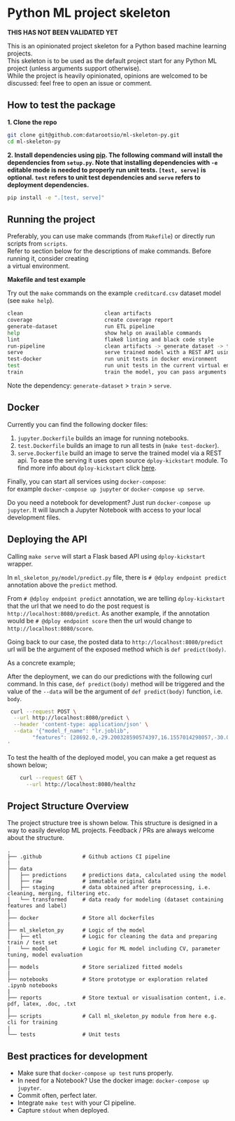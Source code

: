 # Python ML project skeleton

**THIS HAS NOT BEEN VALIDATED YET**

This is an opinionated project skeleton for a Python based machine learning projects.  
This skeleton is to be used as the default project start for any Python ML project (unless arguments support otherwise).  
While the project is heavily opinionated, opinions are welcomed to be discussed: feel free to open an issue or comment.

## How to test the package

**1. Clone the repo**

```bash
git clone git@github.com:datarootsio/ml-skeleton-py.git
cd ml-skeleton-py
```

**2. Install dependencies using [pip](https://pip.pypa.io/en/stable/installing/). The following command
will install the dependencies from `setup.py`. Note that installing dependencies with `-e` 
editable mode is needed to properly run unit tests. `[test, serve]` is optional. `test` refers to
unit test dependencies and `serve` refers to deployment dependencies.**

```bash
pip install -e ".[test, serve]"
```

## Running the project

Preferably, you can use make commands (from `Makefile`) or directly run scripts from `scripts`.  
Refer to section below for the descriptions of make commands. Before running it, consider creating  
a virtual environment.  

**Makefile and test example**

Try out the `make` commands on the example `creditcard.csv` dataset model (see `make help`).

```sh
clean                          clean artifacts
coverage                       create coverage report
generate-dataset               run ETL pipeline
help                           show help on available commands
lint                           flake8 linting and black code style
run-pipeline                   clean artifacts -> generate dataset -> train -> serve
serve                          serve trained model with a REST API using dploy-kickstart
test-docker                    run unit tests in docker environment
test                           run unit tests in the current virtual environment
train                          train the model, you can pass arguments as follows: make ARGS="--foo 10 --bar 20" train
```

Note the dependency: `generate-dataset` > `train` > `serve`.

## Docker

Currently you can find the following docker files:  
1. `jupyter.Dockerfile` builds an image for running notebooks.  
2. `test.Dockerfile` builds an image to run all tests in (`make test-docker`).
3. `serve.Dockerfile` build an image to serve the trained model via a REST api.
To ease the serving it uses open source `dploy-kickstart` module. To find more info
about `dploy-kickstart` click [here](https://github.com/dploy-ai/dploy-kickstart/).

Finally, you can start all services using `docker-compose`:  
for example `docker-compose up jupyter` or `docker-compose up serve`.  

Do you need a notebook for development? Just run `docker-compose up jupyter`. It will launch a Jupyter Notebook 
with access to your local development files.

## Deploying the API

Calling `make serve` will start a Flask based API using `dploy-kickstart`
wrapper. 

In `ml_skeleton_py/model/predict.py` file, there is `# @dploy endpoint predict`
annotation above the `predict` method. 

From `# @dploy endpoint predict` annotation, we are telling `dploy-kickstart` 
that the url that we need to do the post request is `http://localhost:8080/predict`.
As another example, if the annotation would be `# @dploy endpoint score` then the url
would change to `http://localhost:8080/score`.  

Going back to our case, the posted data to `http://localhost:8080/predict` url will be
the argument of the exposed method which is `def predict(body)`. 

As a concrete example;

After the deployment, we can do our predictions with the following curl command.
In this case, `def predict(body)` method will be triggered and the value of the `--data`
will be the argument of `def predict(body)` function, i.e. `body`.

```sh
 curl --request POST \
  --url http://localhost:8080/predict \
  --header 'content-type: application/json' \
  --data '{"model_f_name": "lr.joblib",
        "features": [28692.0,-29.200328590574397,16.1557014298057,-30.013712485724803,6.47673117996833,-21.2258096535165,-4.90299739658728,-19.791248405247,19.168327389730102,-3.6172417860425496,-7.87012194292549,4.06625507293473,-5.66149242261771,1.2929501445424199,-5.07984568135779,-0.126522740416921,-5.24447151974264,-11.274972585125198,-4.67843652929376,0.650807370688892,1.7158618242835801,1.8093709332883998,-2.1758152034214198,-1.3651041075509,0.174286359566544,2.10386807204715,-0.20994399913056697,1.27868097084218,0.37239271433854104,99.99]}
'
```

To test the health of the deployed model, you can make a get request as shown below;

```sh
    curl --request GET \
      --url http://localhost:8080/healthz
```



## Project Structure Overview 
The project structure tree is shown below. This structure is designed
in a way to easily develop ML projects. Feedback / PRs are always welcome
about the structure.

```
.
├── .github             # Github actions CI pipeline
|
├── data                
│   ├── predictions     # predictions data, calculated using the model
│   ├── raw             # immutable original data
│   ├── staging         # data obtained after preprocessing, i.e. cleaning, merging, filtering etc.
│   └── transformed     # data ready for modeling (dataset containing features and label)
|
├── docker              # Store all dockerfiles
|
├── ml_skeleton_py      # Logic of the model
│   ├── etl             # Logic for cleaning the data and preparing train / test set 
│   └── model           # Logic for ML model including CV, parameter tuning, model evaluation
|
├── models              # Store serialized fitted models
|
├── notebooks           # Store prototype or exploration related .ipynb notebooks
|
├── reports             # Store textual or visualisation content, i.e. pdf, latex, .doc, .txt 
|
├── scripts             # Call ml_skeleton_py module from here e.g. cli for training
|
└── tests               # Unit tests
```

## Best practices for development

- Make sure that `docker-compose up test` runs properly.  
- In need for a Notebook? Use the docker image: `docker-compose up jupyter`.
- Commit often, perfect later.
- Integrate `make test` with your CI pipeline.
- Capture `stdout` when deployed.

